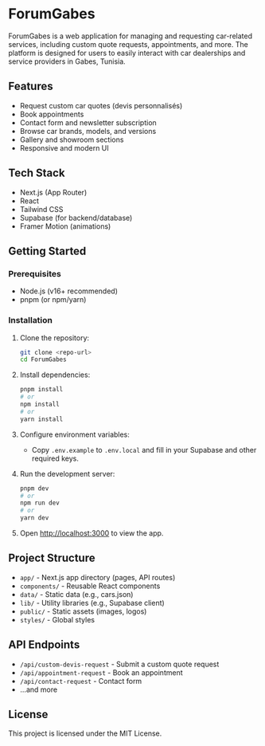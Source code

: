 # ForumGabes

ForumGabes is a web application for managing and requesting car-related services, including custom quote requests, appointments, and more. The platform is designed for users to easily interact with car dealerships and service providers in Gabes, Tunisia.

## Features

- Request custom car quotes (devis personnalisés)
- Book appointments
- Contact form and newsletter subscription
- Browse car brands, models, and versions
- Gallery and showroom sections
- Responsive and modern UI

## Tech Stack

- Next.js (App Router)
- React
- Tailwind CSS
- Supabase (for backend/database)
- Framer Motion (animations)

## Getting Started

### Prerequisites

- Node.js (v16+ recommended)
- pnpm (or npm/yarn)

### Installation

1. Clone the repository:
   ```bash
   git clone <repo-url>
   cd ForumGabes
   ```
2. Install dependencies:
   ```bash
   pnpm install
   # or
   npm install
   # or
   yarn install
   ```
3. Configure environment variables:

   - Copy `.env.example` to `.env.local` and fill in your Supabase and other required keys.

4. Run the development server:
   ```bash
   pnpm dev
   # or
   npm run dev
   # or
   yarn dev
   ```
5. Open [http://localhost:3000](http://localhost:3000) to view the app.

## Project Structure

- `app/` - Next.js app directory (pages, API routes)
- `components/` - Reusable React components
- `data/` - Static data (e.g., cars.json)
- `lib/` - Utility libraries (e.g., Supabase client)
- `public/` - Static assets (images, logos)
- `styles/` - Global styles

## API Endpoints

- `/api/custom-devis-request` - Submit a custom quote request
- `/api/appointment-request` - Book an appointment
- `/api/contact-request` - Contact form
- ...and more

## License

This project is licensed under the MIT License.
